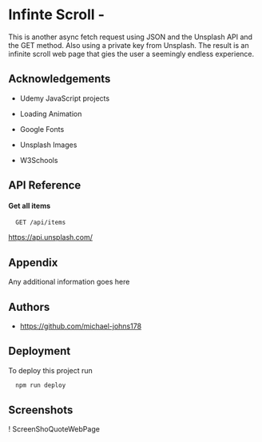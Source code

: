 
# Infinte Scroll - 

This is another async fetch request using JSON and the Unsplash API and the GET method. Also using a private key from Unsplash. The result is an infinite scroll web page that gies the user a seemingly endless experience. 


## Acknowledgements

- Udemy JavaScript projects 

- Loading Animation 

- Google Fonts

- Unsplash Images  

- W3Schools
## API Reference

#### Get all items

```http
  GET /api/items
```

https://api.unsplash.com/

## Appendix

Any additional information goes here


## Authors

- https://github.com/michael-johns178


## Deployment

To deploy this project run

```bash
  npm run deploy
```


## Screenshots

! ScreenShoQuoteWebPage 

